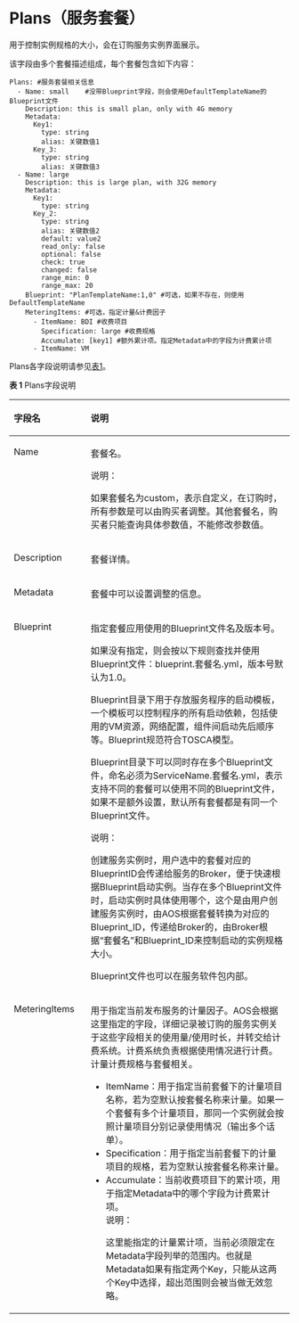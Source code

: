 # Plans（服务套餐）<a name="aos_01_9025"></a>

用于控制实例规格的大小，会在订购服务实例界面展示。

该字段由多个套餐描述组成，每个套餐包含如下内容：

```
Plans: #服务套餐相关信息
  - Name: small    #没带Blueprint字段，则会使用DefaultTemplateName的Blueprint文件
    Description: this is small plan, only with 4G memory
    Metadata: 
      Key1: 
        type: string
        alias: 关键数值1
      Key_3: 
        type: string
        alias: 关键数值3
  - Name: large
    Description: this is large plan, with 32G memory
    Metadata: 
      Key1: 
        type: string
      Key_2: 
        type: string
        alias: 关键数值2
        default: value2
        read_only: false    
        optional: false
        check: true
        changed: false
        range_min: 0
        range_max: 20
    Blueprint: "PlanTemplateName:1,0" #可选，如果不存在，则使用DefaultTemplateName
    MeteringItems: #可选，指定计量&计费因子
      - ItemName: BDI #收费项目
        Specification: large #收费规格
        Accumulate: [key1] #额外累计项。指定Metadata中的字段为计费累计项
      - ItemName: VM
```

Plans各字段说明请参见[表1](#zh-cn_topic_0109933555_table17682596010)。

**表 1**  Plans字段说明

<a name="zh-cn_topic_0109933555_table17682596010"></a>
<table><thead align="left"><tr id="zh-cn_topic_0109933555_row968115920015"><th class="cellrowborder" valign="top" width="27.439999999999998%" id="mcps1.2.3.1.1"><p id="zh-cn_topic_0109933555_p26865919015"><a name="zh-cn_topic_0109933555_p26865919015"></a><a name="zh-cn_topic_0109933555_p26865919015"></a>字段名</p>
</th>
<th class="cellrowborder" valign="top" width="72.56%" id="mcps1.2.3.1.2"><p id="zh-cn_topic_0109933555_p36810595011"><a name="zh-cn_topic_0109933555_p36810595011"></a><a name="zh-cn_topic_0109933555_p36810595011"></a>说明</p>
</th>
</tr>
</thead>
<tbody><tr id="zh-cn_topic_0109933555_row468759709"><td class="cellrowborder" valign="top" width="27.439999999999998%" headers="mcps1.2.3.1.1 "><p id="zh-cn_topic_0109933555_p186917591602"><a name="zh-cn_topic_0109933555_p186917591602"></a><a name="zh-cn_topic_0109933555_p186917591602"></a>Name</p>
</td>
<td class="cellrowborder" valign="top" width="72.56%" headers="mcps1.2.3.1.2 "><p id="zh-cn_topic_0109933555_p8691959602"><a name="zh-cn_topic_0109933555_p8691959602"></a><a name="zh-cn_topic_0109933555_p8691959602"></a>套餐名。</p>
<div class="note" id="zh-cn_topic_0109933555_note1369159403"><a name="zh-cn_topic_0109933555_note1369159403"></a><a name="zh-cn_topic_0109933555_note1369159403"></a><span class="notetitle"> 说明： </span><div class="notebody"><p id="zh-cn_topic_0109933555_p46917591501"><a name="zh-cn_topic_0109933555_p46917591501"></a><a name="zh-cn_topic_0109933555_p46917591501"></a>如果套餐名为custom，表示自定义，在订购时，所有参数是可以由购买者调整。其他套餐名，购买者只能查询具体参数值，不能修改参数值。</p>
</div></div>
</td>
</tr>
<tr id="zh-cn_topic_0109933555_row7699599011"><td class="cellrowborder" valign="top" width="27.439999999999998%" headers="mcps1.2.3.1.1 "><p id="zh-cn_topic_0109933555_p126915597010"><a name="zh-cn_topic_0109933555_p126915597010"></a><a name="zh-cn_topic_0109933555_p126915597010"></a>Description</p>
</td>
<td class="cellrowborder" valign="top" width="72.56%" headers="mcps1.2.3.1.2 "><p id="zh-cn_topic_0109933555_p1069459307"><a name="zh-cn_topic_0109933555_p1069459307"></a><a name="zh-cn_topic_0109933555_p1069459307"></a>套餐详情。</p>
</td>
</tr>
<tr id="zh-cn_topic_0109933555_row176914596015"><td class="cellrowborder" valign="top" width="27.439999999999998%" headers="mcps1.2.3.1.1 "><p id="zh-cn_topic_0109933555_p16692598010"><a name="zh-cn_topic_0109933555_p16692598010"></a><a name="zh-cn_topic_0109933555_p16692598010"></a>Metadata</p>
</td>
<td class="cellrowborder" valign="top" width="72.56%" headers="mcps1.2.3.1.2 "><p id="zh-cn_topic_0109933555_p12694591017"><a name="zh-cn_topic_0109933555_p12694591017"></a><a name="zh-cn_topic_0109933555_p12694591017"></a>套餐中可以设置调整的信息。</p>
</td>
</tr>
<tr id="zh-cn_topic_0109933555_row186915591202"><td class="cellrowborder" valign="top" width="27.439999999999998%" headers="mcps1.2.3.1.1 "><p id="zh-cn_topic_0109933555_p137013595012"><a name="zh-cn_topic_0109933555_p137013595012"></a><a name="zh-cn_topic_0109933555_p137013595012"></a>Blueprint</p>
</td>
<td class="cellrowborder" valign="top" width="72.56%" headers="mcps1.2.3.1.2 "><p id="zh-cn_topic_0109933555_p107012592003"><a name="zh-cn_topic_0109933555_p107012592003"></a><a name="zh-cn_topic_0109933555_p107012592003"></a>指定套餐应用使用的Blueprint文件名及版本号。</p>
<p id="zh-cn_topic_0109933555_p1170125915020"><a name="zh-cn_topic_0109933555_p1170125915020"></a><a name="zh-cn_topic_0109933555_p1170125915020"></a>如果没有指定，则会按以下规则查找并使用Blueprint文件：blueprint.套餐名.yml，版本号默认为1.0。</p>
<p id="zh-cn_topic_0109933555_p070159008"><a name="zh-cn_topic_0109933555_p070159008"></a><a name="zh-cn_topic_0109933555_p070159008"></a>Blueprint目录下用于存放服务程序的启动模板，一个模板可以控制程序的所有启动依赖，包括使用的VM资源，网络配置，组件间启动先后顺序等。Blueprint规范符合TOSCA模型。</p>
<p id="zh-cn_topic_0109933555_p87015596016"><a name="zh-cn_topic_0109933555_p87015596016"></a><a name="zh-cn_topic_0109933555_p87015596016"></a>Blueprint目录下可以同时存在多个Blueprint文件，命名必须为ServiceName.套餐名.yml，表示支持不同的套餐可以使用不同的Blueprint文件，如果不是额外设置，默认所有套餐都是有同一个Blueprint文件。</p>
<div class="note" id="zh-cn_topic_0109933555_note87016592006"><a name="zh-cn_topic_0109933555_note87016592006"></a><a name="zh-cn_topic_0109933555_note87016592006"></a><span class="notetitle"> 说明： </span><div class="notebody"><p id="zh-cn_topic_0109933555_p167018591102"><a name="zh-cn_topic_0109933555_p167018591102"></a><a name="zh-cn_topic_0109933555_p167018591102"></a>创建服务实例时，用户选中的套餐对应的BlueprintID会传递给服务的Broker，便于快速根据Blueprint启动实例。当存在多个Blueprint文件时，启动实例时具体使用哪个，这个是由用户创建服务实例时，由AOS根据套餐转换为对应的Blueprint_ID，传递给Broker的，由Broker根据“套餐名”和Blueprint_ID来控制启动的实例规格大小。</p>
<p id="zh-cn_topic_0109933555_p1071559406"><a name="zh-cn_topic_0109933555_p1071559406"></a><a name="zh-cn_topic_0109933555_p1071559406"></a>Blueprint文件也可以在服务软件包内部。</p>
</div></div>
</td>
</tr>
<tr id="zh-cn_topic_0109933555_row97117598013"><td class="cellrowborder" valign="top" width="27.439999999999998%" headers="mcps1.2.3.1.1 "><p id="zh-cn_topic_0109933555_p871135919020"><a name="zh-cn_topic_0109933555_p871135919020"></a><a name="zh-cn_topic_0109933555_p871135919020"></a>MeteringItems</p>
</td>
<td class="cellrowborder" valign="top" width="72.56%" headers="mcps1.2.3.1.2 "><p id="zh-cn_topic_0109933555_p36071594234"><a name="zh-cn_topic_0109933555_p36071594234"></a><a name="zh-cn_topic_0109933555_p36071594234"></a>用于指定当前发布服务的计量因子。<span>AOS</span>会根据这里指定的字段，详细记录被订购的服务实例关于这些字段相关的使用量/使用时长，并转交给计费系统。计费<span>系统负责根据使用情况进行计费。计量计费规格与套餐相关。</span></p>
<a name="zh-cn_topic_0109933555_ul20719591902"></a><a name="zh-cn_topic_0109933555_ul20719591902"></a><ul id="zh-cn_topic_0109933555_ul20719591902"><li>ItemName：用于指定当前套餐下的计量项目名称，若为空默认按套餐名称来计量。如果一个套餐有多个计量项目，那同一个实例就会按照计量项目分别记录使用情况（输出多个话单）。</li><li>Specification：用于指定当前套餐下的计量项目的规格，若为空默认按套餐名称来计量。</li><li>Accumulate：当前收费项目下的累计项，用于指定Metadata中的哪个字段为计费累计项。<div class="note" id="zh-cn_topic_0109933555_note0722591807"><a name="zh-cn_topic_0109933555_note0722591807"></a><a name="zh-cn_topic_0109933555_note0722591807"></a><span class="notetitle"> 说明： </span><div class="notebody"><p id="zh-cn_topic_0109933555_p7721595019"><a name="zh-cn_topic_0109933555_p7721595019"></a><a name="zh-cn_topic_0109933555_p7721595019"></a>这里能指定的计量累计项，当前必须限定在Metadata字段列举的范围内。也就是Metadata如果有指定两个Key，只能从这两个Key中选择，超出范围则会被当做无效忽略。</p>
</div></div>
</li></ul>
</td>
</tr>
</tbody>
</table>

